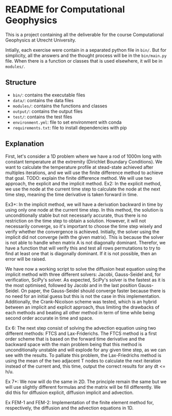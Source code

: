 # README for Computational Geophysics

This is a project containing all the deliverable for the course Computational Geophysics at Utrecht University.

Intially, each exercise were contain in a separated python file in `bin/`. But for simplicity, all the answers and the thought process will be in the `bin/main.py` file.
When there is a function or classes that is used elsewhere, it will be in `modules/`.

## Structure
- `bin/`: contains the executable files
- `data/`: contains the data files
- `modules/`: contains the functions and classes
- `output/`: contains the output files
- `test/`: contains the test files
- `environment.yml`: file to set environment with conda
- `requirements.txt`: file to install dependencies with pip

## Explanation
First, let's consider a 1D problem where we have a rod of 1000m long with constant temperature at the extremity
(Dirichlet Boundary Conditions). We want to calculate the temperature profile at stead-state achieved after
multiples iterations, and we will use the finite difference method to achieve that goal.
TODO: explain the finite difference method.
We will use two approach, the explicit and the implicit method.
Ex2: In the explicit method, we use the node at the current time step to calculate the node at the next time step,
meaning the time derivative is taken forward in time.

Ex3+: In the implicit method, we will have a derivation backward in time by using only one node at the current time
step. In this method, the solution is unconditionally stable but not necessarly accurate, thus there is no
restriction on the time step to obtain a solution. However, it will not necessarily converge, so it's important to
choose the time step wisely and verify whether the convergence is achieved.
Initially, the solver using the implicit did not converge (with the given matrix). This is because the solver is not
able to handle when matrix A is not diagonally dominant. Therefor, we have a function that will verify this and test
all rows permutations to try to find at least one that is diagonally dominant. If it is not possible, then an error
will be raised.

We have now a working script to solve the diffusion heat equation using the implicit method with three different
solvers: Jacobi, Gauss-Seidel and, for verification, SciPy's solver. As expected, SciPy's solver is the fastest as
it is the most optimised, followed by Jacobi and in the last position Gauss-Seidel. On paper, the Gauss-Seidel
should converge faster because there is no need for an initial guess but this is not the case in this implementation.
Additionally, the Crank-Nicolson scheme was tested, which is an hybrid between an implicit and explicit approach, thus
limiting the drawbacks of each methods and beating all other method in term of time while being second order
accurate in time and space.

Ex 6: The next step consist of solving the advection equation using two different methods: FTCS and Lax-Friderichs.
The FTCS method is a first order scheme that is based on the forward time derivative and the backward space with the
main problem being that this method is unconditionally unstable and will explode for any given time step, as we can
see with the results. To palliate this problem, the Lax-Friedrichs method is using the mean of the two adjacent T
nodes to calculate the next iteration instead of the current and, this time, output the correct results for any
dt <= h/u.

Ex 7+: We now will do the same in 2D. The principle remain the same but we will use slightly different formulas and
the matrix will be fill differently. We did this for diffusion explicit, diffusion implicit and advection.

Ex FEM-1 and FEM-2: Implementation of the finite element method for, respectively, the diffusion and the advection equations in 1D.


